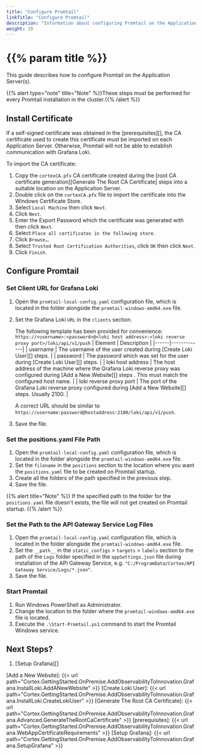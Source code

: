 ```yaml
---
title: "Configure Promtail"
linkTitle: "Configure Promtail"
description: "Information about configuring Promtail on the Application Server(s)."
weight: 20
---
```


# {{% param title %}}

This guide describes how to configure Promtail on the Application Server(s).

{{% alert type="note" title="Note" %}}These steps must be performed for every Promtail installation in the cluster.{{% /alert %}}

## Install Certificate

If a self-signed certificate was obtained in the [prerequisites][], the CA certificate used to create this certificate must be imported on each Application Server. Otherwise, Promtail will not be able to establish communication with Grafana Loki.

To import the CA certificate:

1. Copy the `cortexCA.pfx` CA certificate created during the [root CA certificate generation][Generate The Root CA Certificate] steps into a suitable location on the Application Server.
1. Double click on the `cortexCA.pfx` file to import the certificate into the Windows Certificate Store.
1. Select `Local Machine` then click `Next`.
1. Click `Next`.
1. Enter the Export Password which the certificate was generated with then click `Next`.
1. Select `Place all certificates in the following store`.
1. Click `Browse…`.
1. Select `Trusted Root Certification Authorities`, click `OK` then click `Next`.
1. Click `Finish`.

## Configure Promtail

### Set Client URL for Grafana Loki

1. Open the `promtail-local-config.yaml` configuration file, which is located in the folder alongside the `promtail-windows-amd64.exe` file.
1. Set the Grafana Loki `URL` in the `clients` section.

   The following template has been provided for convenience:
   `https://<username>:<password>@<loki host address>:<loki reverse proxy port>/loki/api/v1/push`
| Element | Description |
|------|-------------|
| username | The username of the user created during [Create Loki User][] steps. |
| password | The password which was set for the user  during [Create Loki User][] steps. |
| loki host address | The host address of the machine where the Grafana Loki reverse proxy was configured during [Add a New Website][] steps . This must match the configured host name. |
| loki reverse proxy port | The port of the Grafana Loki reverse proxy configured during [Add a New Website][] steps. Usually 2100. |

   A correct URL should be similar to `https://username:password@hostaddress:2100/loki/api/v1/push`.
1. Save the file.

### Set the positions.yaml File Path

1. Open the `promtail-local-config.yaml` configuration file, which is located in the folder alongside the `promtail-windows-amd64.exe` file.
1. Set the `filename` in the `positions` section to the location where you want the `positions.yaml` file to be created on Promtail startup.
1. Create all the folders of the path specified in the previous step.
1. Save the file.

{{% alert title="Note" %}}
If the specified path to the folder for the `positions.yaml` file doesn't exists, the file will not get created on Promtail startup.
{{% /alert %}}

### Set the Path to the API Gateway Service Log Files

1. Open the `promtail-local-config.yaml` configuration file, which is located in the folder alongside the `promtail-windows-amd64.exe` file.
1. Set the `__path__` in the `static_configs` > `targets` > `labels` section to the path of the `Logs` folder specified in the `appSettings.json` file during installation of the API Gateway Service, e.g. `"C:/ProgramData/Cortex/API Gateway Service/Logs/*.json"`.
1. Save the file.

### Start Promtail

1. Run Windows PowerShell as Administrator.
1. Change the location to the folder where the `promtail-windows-amd64.exe` file is located.
1. Execute the `.\Start-Promtail.ps1` command to start the Promtail Windows service.

## Next Steps?

1. [Setup Grafana][]

[Add a New Website]: {{< url path="Cortex.GettingStarted.OnPremise.AddObservabilityToInnovation.Grafana.InstallLoki.AddANewWebsite" >}}
[Create Loki User]: {{< url path="Cortex.GettingStarted.OnPremise.AddObservabilityToInnovation.Grafana.InstallLoki.CreateLokiUser" >}}
[Generate The Root CA Certificate]: {{< url path="Cortex.GettingStarted.OnPremise.AddObservabilityToInnovation.Grafana.Advanced.GenerateTheRootCaCertificate" >}}
[prerequisites]: {{< url path="Cortex.GettingStarted.OnPremise.AddObservabilityToInnovation.Grafana.WebAppCertificateRequirements" >}}
[Setup Grafana]: {{< url path="Cortex.GettingStarted.OnPremise.AddObservabilityToInnovation.Grafana.SetupGrafana" >}}
